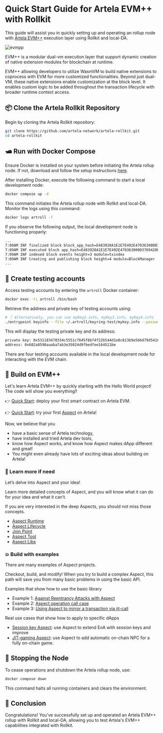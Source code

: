 # Quick Start Guide for Artela EVM++ with Rollkit

<script setup>
import constants from '../.vitepress/constants/constants.js'
</script>

This guide will assist you in quickly setting up and operating an rollup node with [Artela EVM++](https://docs.artela.network/main/Artela-Blockchain/EVM++) execution layer using Rollkit and local-DA.

![evmpp](/evmpp/evmpp.png)

EVM++ is a modular dual-vm execution layer that support dynamic creation of native extension modules for blockchain at runtime. 

EVM++ allowing developers to utilize WasmVM to build native extensions to coprocess with EVM for more customized functionalities. Beyond just dual-VM, these native extensions enable customization at the block level. It enables custom logic to be added throughout the transaction lifecycle with broader runtime context access.

## 📦 Clone the Artela Rollkit Repository

Begin by cloning the Artela Rollkit repository:

```bash
git clone https://github.com/artela-network/artela-rollkit.git
cd artela-rollkit
```

## 🛥️ Run with Docker Compose

Ensure Docker is installed on your system before initiating the Artela rollup node. If not, download and follow the setup instructions [here](https://www.docker.com/products/docker-desktop/).

After installing Docker, execute the following command to start a local development node:

```bash
docker compose up -d
```

This command initiates the Artela rollup node with Rollkit and local-DA. Monitor the logs using this command:

```bash
docker logs artroll -f
```

If you observe the following output, the local development node is functioning properly:

```bash
...
7:09AM INF finalized block block_app_hash=E483920A1E1E7E492E47036300003769420813BB13BB3F25CFAFDB0DF19C144A height=3 module=BlockManager num_txs_res=0 num_val_updates=0
7:09AM INF executed block app_hash=E483920A1E1E7E492E47036300003769420813BB13BB3F25CFAFDB0DF19C144A height=3 module=BlockManager
7:09AM INF indexed block events height=3 module=txindex
7:09AM INF Creating and publishing block height=4 module=BlockManager
...
```

## 🔑 Create testing accounts

Access testing accounts by entering the `artroll` Docker container:

```bash
docker exec -ti artroll /bin/bash
```

Retrieve the address and private key of testing accounts using:

```bash
# 👇 Alternatively, you can use myKey2.info, myKey3.info, myKey4.info
./entrypoint keyinfo --file ~/.artroll/keyring-test/mykey.info --passwd test
```

This will display the testing private key and its address:

```bash
private key: 0x531183470334c5551c7645f8b74f22b544d1e0c813b9e5b6d79d5416f124fe32
address: 0x682a8598aaaba7ab3e35024d9fbedfee164521be
```

There are four testing accounts available in the local development node for interacting with the EVM chain.

## 🧪 Build on EVM++

Let's learn Artela EVM++ by quickly starting with the Hello World project! The code will show you everything!!

👉 [Quick Start](https://docs.artela.network/develop/get-started/art-dev-intro): deploy your first smart contract on Artela EVM.

👉 [Quick Start](https://docs.artela.network/develop/get-started/dev-aspect): try your first [Aspect](https://docs.artela.network/develop/core-concepts/aspect-programming) on Artela!

Now, we believe that you

* have a basic sense of Artela technology,
* have installed and tried Artela dev tools,
* know how Aspect works, and know how Aspect makes dApp different and great!
* You might even already have lots of exciting ideas about building on Artela!

### 📖 Learn more if need
Let’s delve into Aspect and your idea!

Learn more detailed concepts of Aspect, and you will know what it can do for your idea and what it can’t.

If you are very interested in the deep Aspects, you should not miss those concepts.

* [Aspect Runtime](https://docs.artela.network/develop/core-concepts/aspect-runtime)
* [Aspect Lifecycle](https://docs.artela.network/develop/core-concepts/lifecycle)
* [Join Point](https://docs.artela.network/develop/core-concepts/join-point)
* [Aspect Tool](https://docs.artela.network/develop/reference/aspect-tool/overview)
* [Aspect Libs](https://docs.artela.network/develop/reference/aspect-lib/overview)

### 💥 Build with examples
There are many examples of Aspect projects.

Checkout, build, and modify! When you try to build a complex Aspect, this path will save you from many basic problems in using the basic API.

Examples that show how to use the basic library

* Example 1: [Against Reentrancy Attacks with Aspect](https://github.com/artela-network/aspect-example/blob/main/reentrance/README.md)
* Example 2: [Aspect operation call case](https://github.com/artela-network/aspect-example/blob/main/operation/README.md)
* Example 3: [Using Aspect to mirror a transaction via jit-call](https://github.com/artela-network/aspect-example/blob/main/storage_mirror/README.md)


Real use cases that show how to apply to specific dApps

* [Session key Aspect](https://github.com/artela-network/session-key-aspect): use Aspect to extend EoA with session keys and improve
* [JIT-gaming Aspect](https://github.com/cpppppp7/jit-gaming): use Aspect to add automatic on-chain NPC for a fully on-chain game.


## 🛑 Stopping the Node

To cease operations and shutdown the Artela rollup node, use:

```bash
docker compose down
```

This command halts all running containers and clears the environment.

## 🎉 Conclusion

Congratulations! You've successfully set up and operated an Artela EVM++ rollup with Rollkit and local-DA, allowing you to test Artela's EVM++ capabilities integrated with Rollkit.

